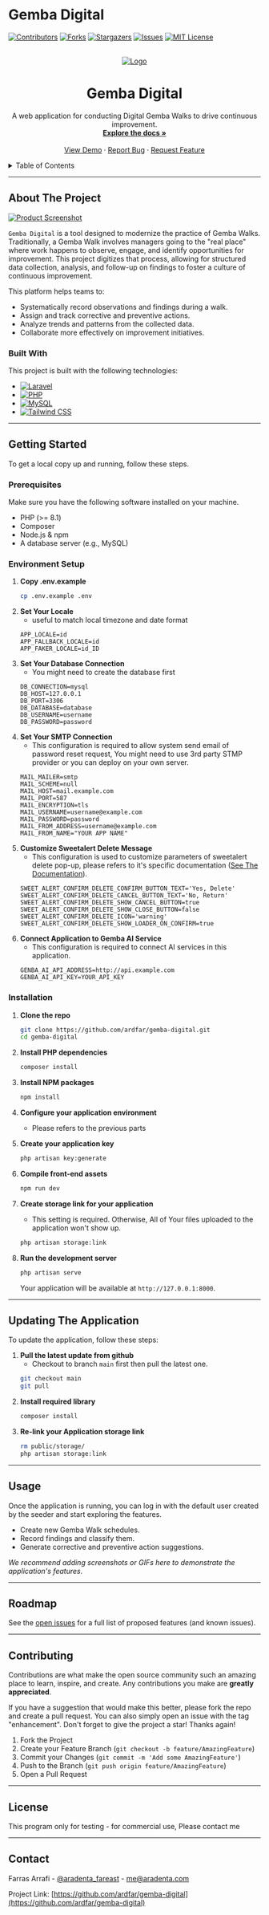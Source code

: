 # Gemba Digital

<!--
*** README.md generated for ardfar/gemba-digital
-->

[![Contributors][contributors-shield]][contributors-url]
[![Forks][forks-shield]][forks-url]
[![Stargazers][stars-shield]][stars-url]
[![Issues][issues-shield]][issues-url]
[![MIT License][license-shield]][license-url]

<br />
<div align="center">
  <a href="https://github.com/ardfar/gemba-digital">
    <!-- You can add your logo here -->
    <img src="https://genba.aradenta.com/assets/images/logo-dark.png" alt="Logo">
  </a>

  <h1 align="center">Gemba Digital</h1>

  <p align="center">
    A web application for conducting Digital Gemba Walks to drive continuous improvement.
    <br />
    <a href="https://github.com/ardfar/gemba-digital"><strong>Explore the docs »</strong></a>
    <br />
    <br />
    <a href="https://genba.aradenta.com">View Demo</a>
    ·
    <a href="https://github.com/ardfar/gemba-digital/issues">Report Bug</a>
    ·
    <a href="https://github.com/ardfar/gemba-digital/issues">Request Feature</a>
  </p>
</div>

<!-- TABLE OF CONTENTS -->
<details>
  <summary>Table of Contents</summary>
  <ol>
    <li>
      <a href="#about-the-project">About The Project</a>
      <ul>
        <li><a href="#built-with">Built With</a></li>
      </ul>
    </li>
    <li>
      <a href="#getting-started">Getting Started</a>
      <ul>
        <li><a href="#prerequisites">Prerequisites</a></li>
        <li><a href="#environment-setup">Environment Setup</a></li>
        <li><a href="#installation">Installation</a></li>
      </ul>
    </li>
    <li><a href="#usage">Usage</a></li>
    <li><a href="#roadmap">Roadmap</a></li>
    <li><a href="#contributing">Contributing</a></li>
    <li><a href="#license">License</a></li>
    <li><a href="#contact">Contact</a></li>
  </ol>
</details>

---

## About The Project

[![Product Screenshot](https://genba.aradenta.com/assets/images/app-screenshot.png)](https://github.com/ardfar/gemba-digital)


`Gemba Digital` is a tool designed to modernize the practice of Gemba Walks. Traditionally, a Gemba Walk involves managers going to the "real place" where work happens to observe, engage, and identify opportunities for improvement. This project digitizes that process, allowing for structured data collection, analysis, and follow-up on findings to foster a culture of continuous improvement.

This platform helps teams to:
* Systematically record observations and findings during a walk.
* Assign and track corrective and preventive actions.
* Analyze trends and patterns from the collected data.
* Collaborate more effectively on improvement initiatives.

### Built With

This project is built with the following technologies:

* [![Laravel][Laravel.com]][Laravel-url]
* [![PHP](https://img.shields.io/badge/PHP-777BB4?style=for-the-badge&logo=php&logoColor=white)](https://www.php.net/)
* [![MySQL](https://img.shields.io/badge/MySQL-4479A1?style=for-the-badge&logo=mysql&logoColor=white)](https://www.mysql.com/)
* [![Tailwind CSS](https://img.shields.io/badge/Tailwind_CSS-38B2AC?style=for-the-badge&logo=tailwind-css&logoColor=white)](https://tailwindcss.com/)

---

## Getting Started

To get a local copy up and running, follow these steps.

### Prerequisites

Make sure you have the following software installed on your machine.
* PHP (>= 8.1)
* Composer
* Node.js & npm
* A database server (e.g., MySQL)

### Environment Setup

1.  **Copy .env.example**
    ```sh
    cp .env.example .env
    ```
2.  **Set Your Locale**
    * useful to match local timezone and date format
    ```env
    APP_LOCALE=id
    APP_FALLBACK_LOCALE=id
    APP_FAKER_LOCALE=id_ID
    ```
3.  **Set Your Database Connection**
    * You might need to create the database first
    ```env
    DB_CONNECTION=mysql
    DB_HOST=127.0.0.1
    DB_PORT=3306
    DB_DATABASE=database
    DB_USERNAME=username
    DB_PASSWORD=password
    ```
4.  **Set Your SMTP Connection**
    * This configuration is required to allow system send email of password reset request, You might need to use 3rd party STMP provider or you can deploy on your own server.
    ```env
    MAIL_MAILER=smtp
    MAIL_SCHEME=null
    MAIL_HOST=mail.example.com
    MAIL_PORT=587
    MAIL_ENCRYPTION=tls
    MAIL_USERNAME=username@example.com
    MAIL_PASSWORD=password
    MAIL_FROM_ADDRESS=username@example.com
    MAIL_FROM_NAME="YOUR APP NAME"
    ```
5.  **Customize Sweetalert Delete Message**
    * This configuration is used to customize parameters of sweetalert delete pop-up, please refers to it's specific documentation ([See The Documentation](https://realrashid.github.io/sweet-alert/environment)).
    ```env
    SWEET_ALERT_CONFIRM_DELETE_CONFIRM_BUTTON_TEXT='Yes, Delete'
    SWEET_ALERT_CONFIRM_DELETE_CANCEL_BUTTON_TEXT='No, Return'
    SWEET_ALERT_CONFIRM_DELETE_SHOW_CANCEL_BUTTON=true
    SWEET_ALERT_CONFIRM_DELETE_SHOW_CLOSE_BUTTON=false
    SWEET_ALERT_CONFIRM_DELETE_ICON='warning'
    SWEET_ALERT_CONFIRM_DELETE_SHOW_LOADER_ON_CONFIRM=true
    ```
6.  **Connect Application to Gemba AI Service**
    * This configuration is required to connect AI services in this application.
    ```env
    GENBA_AI_API_ADDRESS=http://api.example.com
    GENBA_AI_API_KEY=YOUR_API_KEY
    ```

### Installation

1.  **Clone the repo**
    ```sh
    git clone https://github.com/ardfar/gemba-digital.git
    cd gemba-digital
    ```
2.  **Install PHP dependencies**
    ```sh
    composer install
    ```
3.  **Install NPM packages**
    ```sh
    npm install
    ```    
4.  **Configure your application environment**
    * Please refers to the previous parts

5.  **Create your application key**
    ```sh
    php artisan key:generate
    ``` 
6.  **Compile front-end assets**
    ```sh
    npm run dev
    ```
7.  **Create storage link for your application**
    * This setting is required. Otherwise, All of Your files uploaded to the application won't show up.
    ```sh
    php artisan storage:link
    ``` 
8.  **Run the development server**
    ```sh
    php artisan serve
    ```
    Your application will be available at `http://127.0.0.1:8000`.

---

## Updating The Application
To update the application, follow these steps:

1.  **Pull the latest update from github**
    * Checkout to branch `main` first then pull the latest one.
    ```sh
    git checkout main
    git pull
    ```
2.  **Install required library**
    ```sh
    composer install
    ```
3.  **Re-link your Application storage link**
    ```sh
    rm public/storage/
    php artisan storage:link
    ```


---

## Usage

Once the application is running, you can log in with the default user created by the seeder and start exploring the features.

* Create new Gemba Walk schedules.
* Record findings and classify them.
* Generate corrective and preventive action suggestions.

_We recommend adding screenshots or GIFs here to demonstrate the application's features._

---

## Roadmap

See the [open issues](https://github.com/ardfar/gemba-digital/issues) for a full list of proposed features (and known issues).

---

## Contributing

Contributions are what make the open source community such an amazing place to learn, inspire, and create. Any contributions you make are **greatly appreciated**.

If you have a suggestion that would make this better, please fork the repo and create a pull request. You can also simply open an issue with the tag "enhancement".
Don't forget to give the project a star! Thanks again!

1.  Fork the Project
2.  Create your Feature Branch (`git checkout -b feature/AmazingFeature`)
3.  Commit your Changes (`git commit -m 'Add some AmazingFeature'`)
4.  Push to the Branch (`git push origin feature/AmazingFeature`)
5.  Open a Pull Request

---

## License

This program only for testing - for commercial use, Please contact me

---

## Contact

Farras Arrafi - [@aradenta_fareast](https://instagram.com/aradenta_fareast09) - me@aradenta.com

Project Link: [https://github.com/ardfar/gemba-digital](https://github.com/ardfar/gemba-digital)


<!-- MARKDOWN LINKS & IMAGES -->
[contributors-shield]: https://img.shields.io/github/contributors/ardfar/gemba-digital.svg?style=for-the-badge
[contributors-url]: https://github.com/ardfar/gemba-digital/graphs/contributors
[forks-shield]: https://img.shields.io/github/forks/ardfar/gemba-digital.svg?style=for-the-badge
[forks-url]: https://github.com/ardfar/gemba-digital/network/members
[stars-shield]: https://img.shields.io/github/stars/ardfar/gemba-digital.svg?style=for-the-badge
[stars-url]: https://github.com/ardfar/gemba-digital/stargazers
[issues-shield]: https://img.shields.io/github/issues/ardfar/gemba-digital.svg?style=for-the-badge
[issues-url]: https://github.com/ardfar/gemba-digital/issues
[license-shield]: https://img.shields.io/github/license/ardfar/gemba-digital.svg?style=for-the-badge
[license-url]: https://github.com/ardfar/gemba-digital/blob/main/LICENSE
[product-screenshot]: https://placehold.co/600x400?text=Your+App+Screenshot
[Laravel.com]: https://img.shields.io/badge/Laravel-FF2D20?style=for-the-badge&logo=laravel&logoColor=white
[Laravel-url]: https://laravel.com
